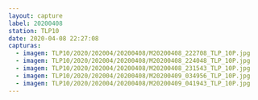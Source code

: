 ```yaml
---
layout: capture
label: 20200408
station: TLP10
date: 2020-04-08 22:27:08
capturas:
  - imagem: TLP10/2020/202004/20200408/M20200408_222708_TLP_10P.jpg
  - imagem: TLP10/2020/202004/20200408/M20200408_224048_TLP_10P.jpg
  - imagem: TLP10/2020/202004/20200408/M20200408_231543_TLP_10P.jpg
  - imagem: TLP10/2020/202004/20200408/M20200409_034956_TLP_10P.jpg
  - imagem: TLP10/2020/202004/20200408/M20200409_041943_TLP_10P.jpg
---
```

